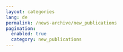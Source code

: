 ```yaml
---
layout: categories
lang: de
permalink: /news-archive/new_publications
pagination: 
  enabled: true
  category: new_publications
---
```

